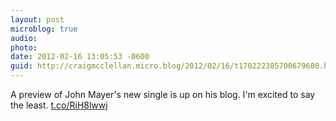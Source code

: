 ```yaml
---
layout: post
microblog: true
audio: 
photo: 
date: 2012-02-16 13:05:53 -0600
guid: http://craigmcclellan.micro.blog/2012/02/16/t170222385700679680.html
---
```

A preview of John Mayer's new single is up on his blog. I'm excited to say the least. [t.co/RiH8lwwj](http://t.co/RiH8lwwj)
